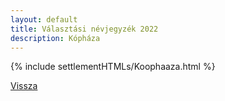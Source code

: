 ```yaml
---
layout: default
title: Választási névjegyzék 2022
description: Kópháza
---
```


{% include settlementHTMLs/Koophaaza.html %}

[Vissza](./)